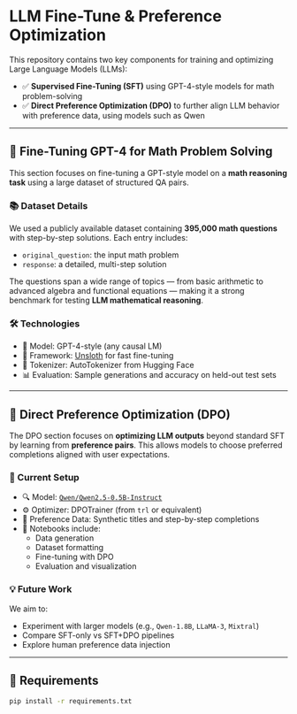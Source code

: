 # LLM Fine-Tune & Preference Optimization

This repository contains two key components for training and optimizing Large Language Models (LLMs):

- ✅ **Supervised Fine-Tuning (SFT)** using GPT-4-style models for math problem-solving
- ✅ **Direct Preference Optimization (DPO)** to further align LLM behavior with preference data, using models such as Qwen



---

## 🚀 Fine-Tuning GPT-4 for Math Problem Solving

This section focuses on fine-tuning a GPT-style model on a **math reasoning task** using a large dataset of structured QA pairs.

### 📚 Dataset Details

We used a publicly available dataset containing **395,000 math questions** with step-by-step solutions. Each entry includes:

- `original_question`: the input math problem  
- `response`: a detailed, multi-step solution

The questions span a wide range of topics — from basic arithmetic to advanced algebra and functional equations — making it a strong benchmark for testing **LLM mathematical reasoning**.

### 🛠 Technologies
- 🤖 Model: GPT-4-style (any causal LM)
- 📖 Framework: [Unsloth](https://github.com/unslothai/unsloth) for fast fine-tuning
- 💾 Tokenizer: AutoTokenizer from Hugging Face
- 📊 Evaluation: Sample generations and accuracy on held-out test sets

---

## 🎯 Direct Preference Optimization (DPO)

The DPO section focuses on **optimizing LLM outputs** beyond standard SFT by learning from **preference pairs**. This allows models to choose preferred completions aligned with user expectations.

### 🧪 Current Setup

- 🔍 Model: [`Qwen/Qwen2.5-0.5B-Instruct`](https://huggingface.co/Qwen/Qwen2.5-0.5B-Instruct)
- ⚙️ Optimizer: DPOTrainer (from `trl` or equivalent)
- 🔁 Preference Data: Synthetic titles and step-by-step completions
- 📁 Notebooks include:
  - Data generation
  - Dataset formatting
  - Fine-tuning with DPO
  - Evaluation and visualization

### 💡 Future Work

We aim to:
- Experiment with larger models (e.g., `Qwen-1.8B`, `LLaMA-3`, `Mixtral`)
- Compare SFT-only vs SFT+DPO pipelines
- Explore human preference data injection

---

## 🧰 Requirements

```bash
pip install -r requirements.txt


